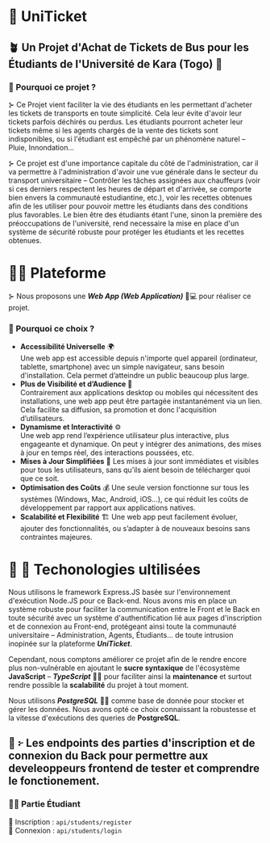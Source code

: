 # 🎫 UniTicket
## 🪴 Un Projet d'Achat de Tickets de Bus pour les Étudiants de l'Université de Kara (Togo) 🏫
### 🤔 Pourquoi ce projet ?
⊱ Ce Projet vient faciliter la vie des étudiants en les permettant d'acheter les tickets de transports en toute simplicité. Cela leur évite d'avoir leur tickets parfois déchirés ou perdus.
Les étudiants pourront acheter leur tickets même si les agents chargés de la vente des tickets sont indisponibles, ou si l'étudiant est empêché par un phénomène naturel – Pluie, Innondation...

⊱ Ce projet est d'une importance capitale du côté de l'administration, car il va permettre à l'administration d'avoir une vue générale dans le secteur du transport universitaire – 
Contrôler les tâches assignées aux chauffeurs (voir si ces derniers respectent les heures de départ et d'arrivée, se comporte bien envers la communauté estudiantine, etc.), 
voir les recettes obtenues afin de les utiliser pour pouvoir mettre les étudiants dans des conditions plus favorables. 
Le bien être des étudiants étant l'une, sinon la première des préoccupations de l'université, rend necessaire la mise en place d'un système de sécurité robuste pour protéger les étudiants et les recettes obtenues.

# 🧑‍💻 Plateforme
⊱ Nous proposons une ***Web App (Web Application)*** 📱💻 pour réaliser ce projet.
### 🤔 Pourquoi ce choix ?
- **Accessibilité Universelle** 🌍 \
Une web app est accessible depuis n'importe quel appareil (ordinateur, tablette, smartphone) avec un simple navigateur, 
sans besoin d'installation. Cela permet d’atteindre un public beaucoup plus large. 
- **Plus de Visibilité et d’Audience 🚀** \
Contrairement aux applications desktop ou mobiles qui nécessitent des installations, une web app peut être partagée instantanément via un lien. 
Cela facilite sa diffusion, sa promotion et donc l'acquisition d’utilisateurs.
- **Dynamisme et Interactivité** ⚙️ \
Une web app rend l’expérience utilisateur plus interactive, plus engageante et dynamique. 
On peut y intégrer des animations, des mises à jour en temps réel, des interactions poussées, etc.
- **Mises à Jour Simplifiées** 🔄
Les mises à jour sont immédiates et visibles pour tous les utilisateurs, sans qu’ils aient besoin de télécharger quoi que ce soit.
- **Optimisation des Coûts** 💰
Une seule version fonctionne sur tous les systèmes (Windows, Mac, Android, iOS…), ce qui réduit les coûts de développement par rapport aux applications natives.
- **Scalabilité et Flexibilité** 🏗️
Une web app peut facilement évoluer, ajouter des fonctionnalités, ou s’adapter à de nouveaux besoins sans contraintes majeures.

# 🧰 🌴 Techonologies ultilisées
Nous utilisons le framework Express.JS basée sur l'environnement d'exécution Node.JS pour ce Back-end. 
Nous avons mis en place un système robuste pour faciliter la communication entre le Front et le Back 
en toute sécurité avec un système d'authentification lié aux pages d'inscription et de connexion au Front-end, protégeant ainsi toute 
la communauté universitaire – Administration, Agents, Étudiants... de toute intrusion inopinée sur la plateforme ***UniTicket***.

Cependant, nous comptons améliorer ce projet afin de le rendre encore plus non-vulnérable en ajoutant le **sucre syntaxique** de l'écosystème __JavaScript__ – ***TypeScript*** 🧩💯 
pour faciliter ainsi la **maintenance** et surtout rendre possible la **scalabilité** du projet à tout moment.

Nous utilisons ***PostgreSQL*** 📑🧮  comme base de donnée pour stocker et gérer les données. Nous avons opté ce choix connaissant la robustesse et la vitesse d'exécutions des queries de **PostgreSQL**.

##  🎋 ፦ Les endpoints des parties d'inscription et de connexion du Back pour permettre aux develeoppeurs frontend de tester et comprendre le fonctionement.
### 👨‍🎓 Partie Étudiant
🔏 Inscription : ```api/students/register``` \
🔏 Connexion : ```api/students/login```














